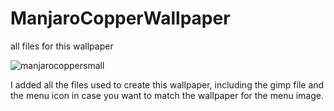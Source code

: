 # ManjaroCopperWallpaper
all files for this wallpaper

![manjarocoppersmall](https://cloud.githubusercontent.com/assets/19275499/23842351/149e91d2-078a-11e7-8bb1-ed3787e89277.jpg)

I added all the files used to create this wallpaper, including the gimp file and the menu icon in case you want to match the wallpaper for the menu image.
